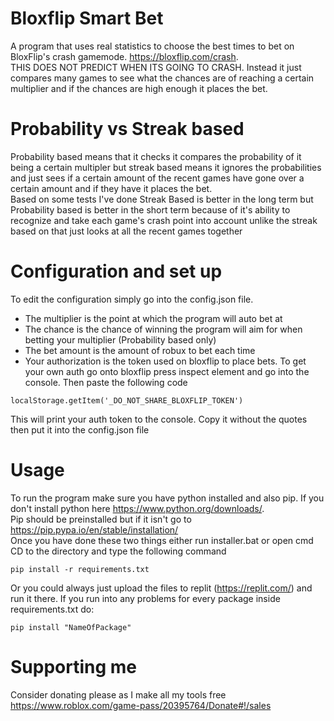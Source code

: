 # Bloxflip Smart Bet
A program that uses real statistics to choose the best times to bet on BloxFlip's crash gamemode. https://bloxflip.com/crash. <br>
THIS DOES NOT PREDICT WHEN ITS GOING TO CRASH. Instead it just compares many games to see what the chances are of reaching a certain multiplier and if the chances are high enough it places the bet. <br>
# Probability vs Streak based
Probability based means that it checks it compares the probability of it being a certain multipler but streak based means it ignores the probabilities and just sees if a certain amount of the recent games have gone over a certain amount and if they have it places the bet. <br>
Based on some tests I've done Streak Based is better in the long term but Probability based is better in the short term because of it's ability to recognize and take each game's crash point into account unlike the streak based on that just looks at all the recent games together

# Configuration and set up
To edit the configuration simply go into the config.json file. 
- The multiplier is the point at which the program will auto bet at 
- The chance is the chance of winning the program will aim for when betting your multiplier (Probability based only)
- The bet amount is the amount of robux to bet each time
- Your authorization is the token used on bloxflip to place bets. To get your own auth go onto bloxflip press inspect element and go into the console. Then paste the following code
```
localStorage.getItem('_DO_NOT_SHARE_BLOXFLIP_TOKEN')
```
 This will print your auth token to the console. Copy it without the quotes then put it into the config.json file
# Usage
To run the program make sure you have python installed and also pip. If you don't install python here https://www.python.org/downloads/. <br>
Pip should be preinstalled but if it isn't go to  https://pip.pypa.io/en/stable/installation/ <br>
Once you have done these two things either run installer.bat or open cmd CD to the directory and type the following command
```
pip install -r requirements.txt
```
Or you could always just upload the files to replit (https://replit.com/) and run it there. If you run into any problems for every package inside requirements.txt do:
```
pip install "NameOfPackage"
```
# Supporting me
Consider donating please as I make all my tools free https://www.roblox.com/game-pass/20395764/Donate#!/sales <br>
